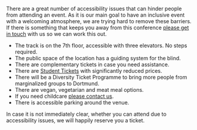 There are a great number of accessibility issues that can hinder people from attending an event. As it is our main goal to have an inclusive event with a welcoming atmosphere, we are trying hard to remove these barriers. 
If there is something that keeps you away from this conference [please get in touch](mailto:team@otsconf.com) with us so we can work this out.

- The track is on the 7th floor, accessible with three elevators. No steps required.
- The public space of the location has a guiding system for the blind.
- There are complementary tickets in case you need assistance.
- There are [Student Tickets](#tickets) with significantly reduced prices.
- There will be a Diversity Ticket Programme to bring more people from marginalized groups to Dortmund.
- There are vegan, vegetarian and meat meal options.
- If you need childcare [please contact us](mailto:team@otsconf.de).
- There is accessible parking around the venue.

In case it is not immediately clear, whether you can attend due to accessibility issues, we will happily reserve you a ticket. 

